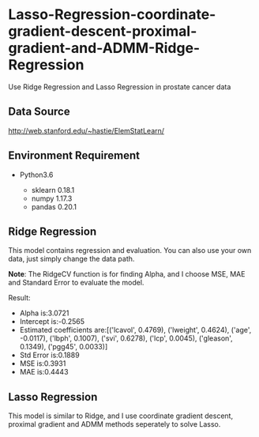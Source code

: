 # Lasso-Regression-coordinate-gradient-descent-proximal-gradient-and-ADMM-Ridge-Regression
Use Ridge Regression and Lasso Regression in prostate cancer data

## Data Source
 http://web.stanford.edu/~hastie/ElemStatLearn/
## Environment Requirement
* Python3.6

    * sklearn 0.18.1
    * numpy 1.17.3
    * pandas 0.20.1

## Ridge Regression

This model contains regression and evaluation. You can also use your own data, just simply change the data path.

**Note**: The RidgeCV function is for finding Alpha, and I choose MSE, MAE and Standard Error to evaluate the model.

Result: 
* Alpha is:3.0721
* Intercept is:-0.2565
* Estimated coefficients are:[('lcavol', 0.4769), ('lweight', 0.4624), ('age', -0.0117), ('lbph', 0.1007), ('svi', 0.6278), ('lcp', 0.0045), ('gleason', 0.1349), ('pgg45', 0.0033)]
* Std Error is:0.1889
* MSE is:0.3931
* MAE is:0.4443

## Lasso Regression

This model is similar to Ridge, and I use coordinate gradient descent, proximal gradient and ADMM methods seperately to solve Lasso. 
